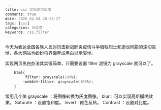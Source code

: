 ```yaml
---
title: css 实现网页灰度 
comments: true
date: 2020-04-04 20:38:27
tags: [css]
categories: 记录类
keywords: css,filter
---
```

今天为表达全国各族人民对抗击新冠肺炎疫情斗争牺牲烈士和逝世同胞的深切哀悼，各大网站也纷纷将界面弄成黑白以示哀悼。
<!--more -->
实现网页黑白办法其实很简单，只需要设置 filter 滤镜为 grayscale 就可以了。

``` css
    html{
         filter: grayscale(100%); 
        -webkit-filter: grayscale(100%); 
    }
```
常用几个值
grayscale ：将图像转换为灰度图像。
blur：可以实现高斯模糊效果。
Saturate ：设置饱和度。
Invert : 颜色反转。
Contrast  ：设置对比度。

<style>
    html{
         filter: grayscale(100%); 
        -webkit-filter: grayscale(100%); 
        -moz-filter: grayscale(100%); 
        -ms-filter: grayscale(100%); 
        -o-filter: grayscale(100%); 
        -webkit-filter: grayscale(1);
    }
</style>